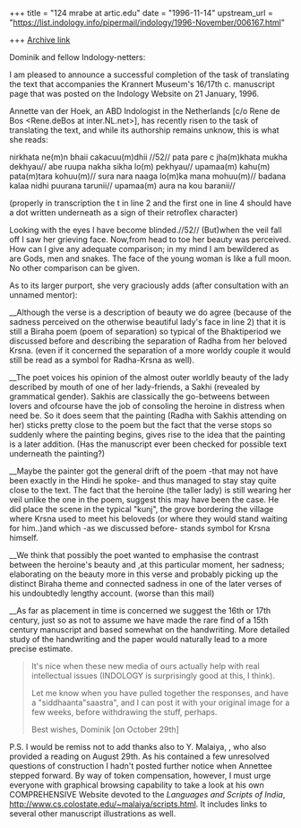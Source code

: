 +++
title = "124 mrabe at artic.edu"
date = "1996-11-14"
upstream_url = "https://list.indology.info/pipermail/indology/1996-November/006167.html"

+++
[Archive link](https://list.indology.info/pipermail/indology/1996-November/006167.html)

Dominik and fellow Indology-netters:

I am pleased to announce a successful completion of the task of translating
the text that accompanies the Krannert Museum's 16/17th c. manuscript page
that was posted on the Indology Website on 21 January, 1996.

Annette van der Hoek, an ABD Indologist in the Netherlands [c/o Rene de Bos
<Rene.deBos at inter.NL.net>], has recently risen to the task of translating
the text, and while its authorship remains unknow, this is what she reads:

nirkhata ne(m)n bhaii cakacuu(m)dhii //52//
pata pare c jha(m)khata mukha dekhyau//
abe ruupa nakha sikha lo(m) pekhyau//
upamaa(m) kahu(m) pata(m)tara kohuu(m)//
sura nara naaga lo(m)ka mana mohuu(m)//
badana kalaa nidhi puurana tarunii//
upamaa(m) aura na kou baranii//

(properly in transcription the t in line 2 and the first one in line 4
should have a dot written underneath as a sign of their retroflex character)

Looking with the eyes I have become blinded.//52//
(But)when the veil fall off I saw her grieving face.
Now,from head to toe her beauty was perceived.
How can I give any adequate comparison;
in my mind I am bewildered as are Gods, men and snakes.
The face of the young woman is like a full moon.
No other comparison can be given.

As to its larger purport, she very graciously adds (after consultation with
an unnamed mentor):

__Although the verse is a description of beauty we do agree (because of the
sadness perceived on the otherwise beautiful lady's face in line 2) that it
is still a Biraha poem (poem of separation) so typical of the Bhaktiperiod
we discussed before and describing the separation of Radha from her beloved
Krsna. (even if it concerned the separation of a more worldy couple it would
still be read as a symbol for Radha-Krsna as well).

__The poet voices his opinion of the almost outer worldly beauty of the lady
described by mouth of one of her lady-friends, a Sakhi (revealed by
grammatical gender). Sakhis are classically the go-betweens between lovers
and ofcourse have the job of consoling the heroine in distress when need be.
So it does seem that the painting (Radha with Sakhis attending on her)
sticks pretty close to the poem but the fact that the verse stops so
suddenly where the painting begins, gives rise to the idea that the painting
is a later addition. (Has the manuscript ever been checked for possible text
underneath the painting?)

__Maybe the painter got the general drift of the poem -that may not have been
exactly in the Hindi he spoke- and thus managed to stay stay quite close to
the text. The fact that the heroine (the taller lady) is still wearing her
veil unlike the one in the poem, suggest this may have been the case.
He did place the scene in the typical "kunj", the grove bordering the
village where Krsna used to meet his beloveds (or where they would stand
waiting for him..)and which -as we discussed before- stands symbol for Krsna
himself.

__We think that possibly the poet wanted to emphasise the contrast between the
heroine's beauty and ,at this particular moment, her sadness; elaborating on
the beauty more in this verse and probably picking up the distinct Biraha
theme and connected sadness in one of the later verses of his undoubtedly
lengthy account. (worse than this mail)

__As far as placement in time is concerned we suggest the 16th or 17th
century, just so as not to assume we have made the rare find of a 15th
century manuscript and based somewhat on the handwriting. More detailed
study of the handwriting and  the paper would naturally lead to a more
precise estimate.

>It's nice when these new media of ours actually help with real
>intellectual issues (INDOLOGY is surprisingly good at this, I think).
>
>Let me know when you have pulled together the responses, and have a
>"siddhaanta"saastra", and I can post it with your original image for a few
>weeks, before withdrawing the stuff, perhaps.
>
>Best wishes,
>Dominik [on October 29th]


P.S. I would be remiss not to add thanks also to Y. Malaiya,
<malaiya at CS.ColoState.EDU>, who also provided a reading on August 29th.  As
his contained a few unresolved questions of construction I hadn't posted
further notice when Annettee stepped forward.  By way of token
compensation, however, I must urge everyone with graphical browsing
capability to take a look at his own COMPREHENSIVE Website devoted to the
_Languages and Scripts of India_,
http://www.cs.colostate.edu/~malaiya/scripts.html.  It includes links to
several other manuscript illustrations as well.






